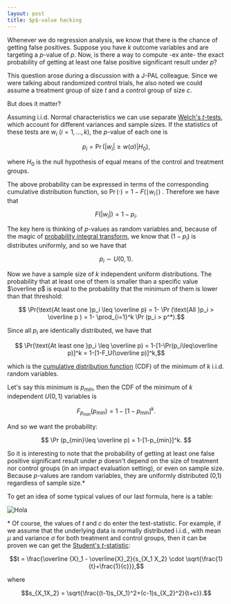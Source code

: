 ```yaml
---
layout: post
title: $p$-value hacking
---
```

Whenever we do regression analysis, we know that there is the chance of getting false positives. Suppose you have $k$ outcome variables and are targeting a $p$-value of $p$. Now, is there a way to compute -ex ante- the exact probability of getting at least one false positive significant result under $p$?

This question arose during a discussion with a J-PAL colleague. Since we were talking about randomized control trials, he also noted we could assume a treatment group of size $t$ and a control group of size $c$.

But does it matter?

Assuming i.i.d. Normal characteristics we can use separate [Welch's $t$-tests](https://en.wikipedia.org/wiki/Welch%27s_t_test), which account for different variances and sample sizes. If the statistics of these tests are $w_i$ ($i=1,..., k$), the $p$-value of each one is

$$ p_i = \Pr(|w_i|\geq w(\alpha)|H_0),$$

where $H_0$ is the null hypothesis of equal means of the control and treatment groups.

The above probability can be expressed in terms of the corresponding cumulative distribution function, so $\Pr (\cdot)=1-F( \mid w_i \mid )$ . Therefore we have that

$$F(|w_i|)=1-p_i .$$

The key here is thinking of $p$-values as random variables and, because of the magic of [probability integral transform](https://en.wikipedia.org/wiki/Probability_integral_transform), we know that $(1-p_i)$ is distributes uniformly, and so we have that

$$ p_i\sim U(0,1). $$

Now we have a sample size of $k$ independent uniform distributions. The probability that at least one of them is smaller than a specific value $\overline p$ is equal to the probability that the minimum of them is lower than that threshold:

$$ \Pr(\text{At least one }p_i \leq \overline p) = 1- \Pr (\text{All }p_i > \overline p ) = 1- \prod_{i=1}^k \Pr (p_i > p^*).$$

Since all $p_i$ are identically distributed, we have that

$$ \Pr(\text{At least one }p_i \leq \overline p) = 1-[1-\Pr(p_i\leq\overline p)]^k = 1-[1-F_U(\overline p)]^k,$$

which is the [cumulative distribution function](https://en.wikipedia.org/wiki/Cumulative_distribution_function) (CDF) of the minimum of $k$ i.i.d. random variables.

Let's say this minimum is $p_{min}$, then the CDF of the minimum of $k$ independent $U(0,1)$ variables is

$$ F_{p_{min}}(p_{min}) = 1- [1-p_{min}]^k.$$

And so we want the probability:

$$ \Pr (p_{min}\leq \overline p) = 1-[1-p_{min}]^k. $$

So it is interesting to note that the probability of getting at least one false positive significant result under $p$ doesn't depend on the size of treatment nor control groups (in an impact evaluation setting), or even on sample size. Because $p$-values are random variables, they are uniformly distributed (0,1) regardless of sample size.*

To get an idea of some typical values of our last formula, here is a table:

![Hola](http://i60.tinypic.com/347b48h.png)

\* Of course, the values of $t$ and $c$ do enter the test-statistic. For example, if we assume that the underlying data is normally distributed i.i.d., with mean $\mu$ and variance $\sigma$ for both treatment and control groups, then it can be proven we can get the [Student's $t$-statistic](https://en.wikipedia.org/wiki/Student%27s_t-test):

$$t = \frac{\overline {X}_1 - \overline{X}_2}{s_{X_1 X_2} \cdot \sqrt{\frac{1}{t}+\frac{1}{c}}},$$

where

$$s_{X_1X_2} = \sqrt{\frac{(t-1)s_{X_1}^2+(c-1)s_{X_2}^2}{t+c}}.$$
